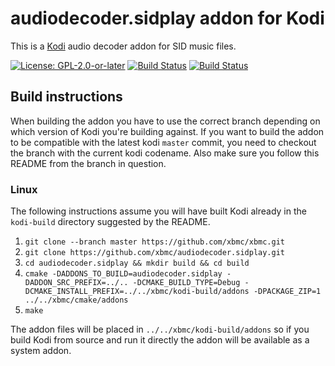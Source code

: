 # audiodecoder.sidplay addon for Kodi

This is a [Kodi](https://kodi.tv) audio decoder addon for SID music files.

[![License: GPL-2.0-or-later](https://img.shields.io/badge/License-GPL%20v2+-blue.svg)](LICENSE.md)
[![Build Status](https://dev.azure.com/teamkodi/binary-addons/_apis/build/status/xbmc.audiodecoder.sidplay?branchName=Matrix)](https://dev.azure.com/teamkodi/binary-addons/_build/latest?definitionId=13&branchName=Matrix)
[![Build Status](https://jenkins.kodi.tv/view/Addons/job/xbmc/job/audiodecoder.sidplay/job/Matrix/badge/icon)](https://jenkins.kodi.tv/blue/organizations/jenkins/xbmc%2Faudiodecoder.sidplay/branches/)
<!--- [![Build Status](https://ci.appveyor.com/api/projects/status/github/xbmc/audiodecoder.sidplay?branch=Matrix&svg=true)](https://ci.appveyor.com/project/xbmc/audiodecoder-sidplay?branch=Matrix) -->

## Build instructions

When building the addon you have to use the correct branch depending on which version of Kodi you're building against. 
If you want to build the addon to be compatible with the latest kodi `master` commit, you need to checkout the branch with the current kodi codename.
Also make sure you follow this README from the branch in question.

### Linux

The following instructions assume you will have built Kodi already in the `kodi-build` directory 
suggested by the README.

1. `git clone --branch master https://github.com/xbmc/xbmc.git`
2. `git clone https://github.com/xbmc/audiodecoder.sidplay.git`
3. `cd audiodecoder.sidplay && mkdir build && cd build`
4. `cmake -DADDONS_TO_BUILD=audiodecoder.sidplay -DADDON_SRC_PREFIX=../.. -DCMAKE_BUILD_TYPE=Debug -DCMAKE_INSTALL_PREFIX=../../xbmc/kodi-build/addons -DPACKAGE_ZIP=1 ../../xbmc/cmake/addons`
5. `make`

The addon files will be placed in `../../xbmc/kodi-build/addons` so if you build Kodi from source and run it directly 
the addon will be available as a system addon.
